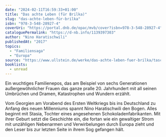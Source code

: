```yaml
---
date: "2024-02-11T16:59:33+01:00"
title: "Das achte Leben (für Brilka)"
slug: "das-achte-leben-für-brilka"
isbn: "978-3-548-28927-4"
coverUri: "https://portal.dnb.de/opac/mvb/cover?isbn=978-3-548-28927-4"
cataloguePermalink: "https://d-nb.info/1139397303"
author: "Nino Haratischwili"
publishedAt: "2017"
topics:
  - "Familiensaga"
  - "Europa"
source: "https://www.ullstein.de/werke/das-achte-leben-fuer-brilka/taschenbuch/9783548289274"
booklists:
  - unread
---
```


Ein wuchtiges Familienepos, das am Beispiel von sechs Generationen 
außergewöhnlicher Frauen das ganze pralle 20. Jahrhundert mit all seinen 
Umbrüchen und Dramen, Katastrophen und Wundern erzählt.

Vom Georgien am Vorabend des Ersten Weltkriegs bis ins Deutschland zu Anfang des 
neuen Millenniums spannt Nino Haratischwili den Bogen. Alles beginnt mit Stasia, 
Tochter eines angesehenen Schokoladenfabrikanten. Mit ihrer Geburt setzt die 
Geschichte ein, die fortan wie ein gewaltiger Strom mit unzähligen Nebenarmen 
und Verwirbelungen durch Europa zieht und den Leser bis zur letzten Seite in 
ihrem Sog gefangen hält.